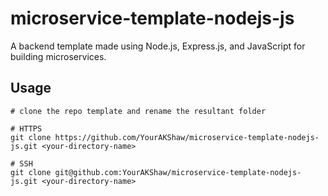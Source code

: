 # microservice-template-nodejs-js
A backend template made using Node.js, Express.js, and JavaScript for building microservices.

## Usage

```
# clone the repo template and rename the resultant folder

# HTTPS
git clone https://github.com/YourAKShaw/microservice-template-nodejs-js.git <your-directory-name>

# SSH
git clone git@github.com:YourAKShaw/microservice-template-nodejs-js.git <your-directory-name>
```